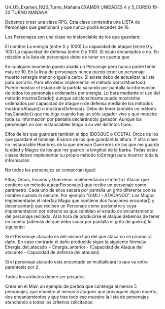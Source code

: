 U4_U5_Examen_1920_Turno_Mañana
EXAMEN UNIDADES 4 y 5_CURSO 19-20 TURNO MAÑANA

Debemos crear una clase RPG. Esta clase contendrá una LISTA de Personajes que gestionará y que nunca podrá exceder de 10.

Los Personajes son una clase no instanciable de los que guardaré:

El nombre
La energía (entre 0 y 1000)
La capacidad de ataque (entre 0 y 100)
La capacidad de defensa (entre 0 y 100).
Si están encantados o no.
En relación a la lista de personajes debo de tener en cuenta que:

En cualquier momento puedo añadir un Personaje pero nunca podré tener más de 10.
En la lista de personajes nunca puedo tener un personaje muerto (energía menor o igual a cero). Si existe debo de actualizar la lista para borrarlo. Para ello debo implementar el método borrarMuertos().
Puedo mostrar el estado de la partida sacando por pantalla la información de todos los personajes ordenados por energía. Lo hará mediante el uso del método mostrarEstado() aunque adicionalmente puedo mostrarlos ordenados por capacidad de ataque o de defensa mediante los métodos mostrarxAtaque() o mostrarxDefensa().
Debo de tener también un método hayGanador() que me diga cuando hay un sólo jugador vivo y que muestre toda su información por pantalla declarándolo ganador.
Aunque los personajes no son instanciables tengo a su vez distintos tipos:

Elfos de los que guardaré también el tipo (BOSQUE o COSTA).
Orcos de los que guardaré el tonelaje.
Enanos de los que guardaré la altura.
Y otra clase no instanciable Hombres de la que derivan Guerreros de los que me guardo la edad y Magos de los que me guardo la longitud de la barba.
Todas estas clases deben implementar su propio método toString() para mostrar toda la información.

No todos los personajes se comportan igual:

Elfos, Orcos, Enanos y Guerreros implementarán el interfaz Atacar que contiene un método atacarPersonaje() que recibe un personaje como parámetro. Cada uno de ellos sacará por pantalla un grito diferente con su nombre cuando lo ejecute. Por ejemplo "GIMLI - ATACANDO".
Los Magos implementarán el interfaz Magia que contiene dos funciones encantar()  y desencantar() que reciben un Personaje como parámetro y cuya implementación por defecto es que cambian el estado de encantamiento del personaje recibido.
Al la hora de producirse el ataque debemos de tener en cuenta (además de que debo sacar por pantalla el grito de guerra) lo siguiente:

Si el Personaje atacado es del mismo tipo del que ataca no se producirá daño.
En caso contrario el daño producido sigue la siguiente fórmula:
Energía_del_atacado = Energía_anterior - (Capacidad de Ataque del atacante -  Capacidad de defensa del atacado)

Si el personaje atacado está encantado se multiplicará lo que va entre paréntesis por 2.

Todos los atributos deben ser privados.

Crear en el Main un ejemplo de partida que contenga al menos 5 personajes, que muestre al menos 5 ataques que provoquen algún muerto, dos encantamientos y que tras todo eso muestre la lista de personajes atendiendo a todos los criterios solicitados:
